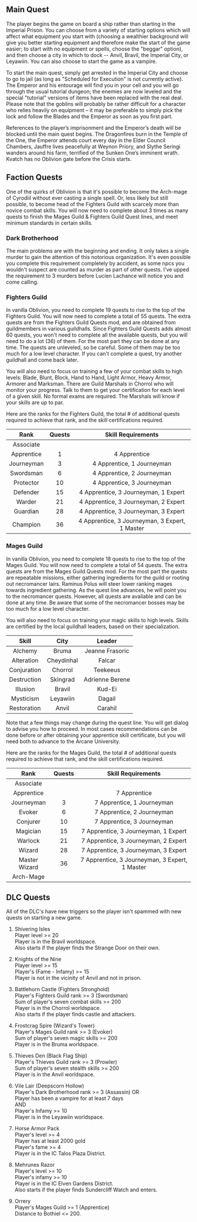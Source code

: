 ## Main Quest

The player begins the game on board a ship rather than starting in the Imperial Prison. You can choose from a variety of starting options which will affect what equipment you start with (choosing a wealthier background will give you better starting equipment and therefore make the start of the game easier; to start with no equipment or spells, choose the "beggar" option), and then choose a city in which to dock -- Anvil, Bravil, the Imperial City, or Leyawiin. You can also choose to start the game as a vampire.

To start the main quest, simply get arrested in the Imperial City and choose to go to jail (as long as "Scheduled for Execution" is not currently active). The Emperor and his entourage will find you in your cell and you will go through the usual tutorial dungeon; the enemies are now leveled and the special "tutorial" versions of items have been replaced with the real deal. Please note that the goblins will probably be rather difficult for a character who relies heavily on equipment – it may be preferable to simply pick the lock and follow the Blades and the Emperor as soon as you first part.

References to the player’s imprisonment and the Emperor’s death will be blocked until the main quest begins. The Dragonfires burn in the Temple of the One, the Emperor attends court every day in the Elder Council Chambers, Jauffre lives peacefully at Weynon Priory, and Slythe Seringi wanders around his farm, terrified of the Sunken One’s imminent wrath. Kvatch has no Oblivion gate before the Crisis starts.

## Faction Quests

One of the quirks of Oblivion is that it's possible to become the Arch-mage of Cyrodiil without ever casting a single spell. Or, less likely but still possible,
to become head of the Fighters Guild with scarcely more than novice combat skills. You will now need to complete about 3 times as many quests to finish the Mages Guild & Fighters Guild Quest lines, and meet minimum standards in certain skills.

### Dark Brotherhood

The main problems are with the beginning and ending. It only takes a single murder to gain the attention of this notorious organization. It's even possible you complete this requirement completely by accident, as some npcs you wouldn't suspect are counted as murder as part of other quests. I've upped the requirement to 3 murders before Lucien Lachance will notice you and come calling.

### Fighters Guild

In vanilla Oblivion, you need to complete 19 quests to rise to the top of the Fighters Guild. You will now need to complete a total of 55 quests. The extra quests
are from the Fighters Guild Quests mod, and are obtained from guildmembers in various guildhalls. Since Fighters Guild Quests adds almost 60 quests, you won't need
to complete all the available quests, but you will need to do a lot (36) of them. For the most part they can be done at any time. The quests are unleveled, so be
careful. Some of them may be too much for a low level character. If you can't complete a quest, try another guildhall and come back later.

You will also need to focus on training a few of your combat skills to high levels: Blade, Blunt, Block, Hand to Hand, Light Armor, Heavy Armor, Armorer and Marksman.
There are Guild Marshals in Chorrol who will monitor your progress. Talk to them to get your certification for each level of a given skill. No formal exams are
required. The Marshals will know if your skills are up to par.

Here are the ranks for the Fighters Guild, the total # of additional quests required to achieve that rank, and the skill certifications required.

| Rank   | Quests | Skill Requirements
|:--------------:|:-------------:|:-------------:|
|Associate| |
|Apprentice|	1	| 4 Apprentice
|Journeyman|	3	| 4 Apprentice, 1 Journeyman
|Swordsman	| 6	| 4 Apprentice, 2 Journeyman
|Protector	| 10	| 4 Apprentice, 3 Journeyman
|Defender|	15|	4 Apprentice, 3 Journeyman, 1 Expert
|Warder	|	21	| 4 Apprentice, 3 Journeyman, 2 Expert
|Guardian|	28	| 4 Apprentice, 3 Journeyman, 3 Expert
|Champion|	36	| 4 Apprentice, 3 Journeyman, 3 Expert, 1 Master

### Mages Guild

In vanilla Oblivion, you need to complete 18 quests to rise to the top of the Mages Guild. You will now need to complete a total of 54 quests. The extra quests
are from the Mages Guild Quests mod. For the most part the quests are repeatable missions, either gathering ingredients for the guild or rooting out necromancer lairs.
Raminus Polus will steer lower ranking mages towards ingredient gathering. As the quest line advances, he will point you to the necromancer quests. However, all quests
are available and can be done at any time. Be aware that some of the necromancer bosses may be too much for a low level character.

You will also need to focus on training your magic skills to high levels. Skills are certified by the local guildhall leaders, based on their specialization.

| Skill   | City | Leader
|:--------------:|:-------------:|:-------------:|
|Alchemy| 	Bruma	|	Jeanne Frasoric
|Alteration| 	Cheydinhal|	Falcar
|Conjuration |	Chorrol	|	Teekeeus
|Destruction |	Skingrad	|Adrienne Berene
|Illusion |	Bravil	|	Kud-Ei
|Mysticism |	Leyawiin|	Dagail
|Restoration |	Anvil	|	Carahil

Note that a few things may change during the quest line. You will get dialog to advise you how to proceed. In most cases recommendations can be done before or after
obtaining your apprentice skill certificate, but you will need both to advance to the Arcane University.

Here are the ranks for the Mages Guild, the total # of additional quests required to achieve that rank, and the skill certifications required.

|Rank	|    Quests	|Skill Requirements
|:--------------:|:-------------:|:-------------:|
|Associate||
|Apprentice|	|	7 Apprentice
|Journeyman|	3|	7 Apprentice, 1 Journeyman
|Evoker|		6	|7 Apprentice, 2 Journeyman
|Conjurer	|10	|7 Apprentice, 3 Journeyman
|Magician	|15|	7 Apprentice, 3 Journeyman, 1 Expert
|Warlock	|	21|	7 Apprentice, 3 Journeyman, 2 Expert
|Wizard	|	28|	7 Apprentice, 3 Journeyman, 3 Expert
|Master Wizard|	36|	7 Apprentice, 3 Journeyman, 3 Expert, 1 Master
|Arch-Mage| |

## DLC Quests

All of the DLC's have new triggers so the player isn't spammed with new quests on starting a new game.

1) Shivering Isles <br />
Player level >= 20<br />
Player is in the Bravil worldspace.<br />
Also starts if the player finds the Strange Door on their own.<br />

3) Knights of the Nine<br />
Player level >= 15<br />
Player's (Fame - Infamy) >= 15<br />
Player is not in the vicinity of Anvil and not in prison.<br />

4) Battlehorn Castle (Fighters Stronghold)<br />
Player's Fighters Guild rank >= 3 (Swordsman)<br />
Sum of player's seven combat skills >= 200<br />
Player is in the Chorrol worldspace.<br />
Also starts if the player finds castle and attackers.<br />

5) Frostcrag Spire (Wizard's Tower)<br />
Player's Mages Guild rank >= 3 (Evoker)<br />
Sum of player's seven magic skills >= 200<br />
Player is in the Bruma worldspace.<br />

6) Thieves Den (Black Flag Ship)<br />
Player's Thieves Guild rank >= 3 (Prowler)<br />
Sum of player's seven stealth skills >= 200<br />
Player is in the Anvil worldspace.<br />

8) Vile Lair (Deepscorn Hollow)<br />
Player's Dark Brotherhood rank >= 3 (Assassin) OR<br />
Player has been a vampire for at least 7 days<br />
AND<br />
Player's Infamy >= 10<br />
Player is in the Leyawiin worldspace.<br />

9) Horse Armor Pack<br />
Player's level >= 4<br />
Player has at least 2000 gold<br />
Player's fame >= 4<br />
Player is in the IC Talos Plaza District.<br />

10) Mehrunes Razor<br />
Player's level >= 10<br />
Player's infamy >= 10<br />
Player is in the IC Elven Gardens District.<br />
Also starts if the player finds Sundercliff Watch and enters.<br />

11) Orrery<br />
Player's Mages Guild >= 1 (Apprentice)<br />
Distance to Bothiel <= 200.<br />

